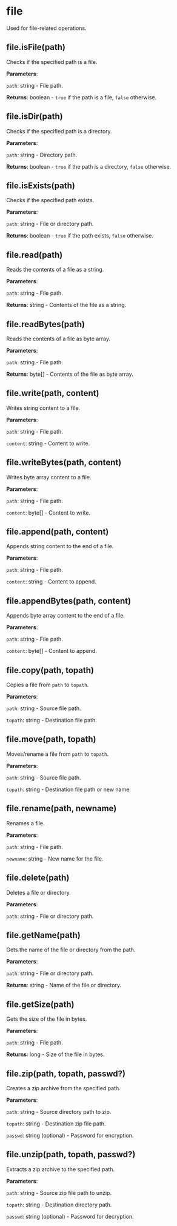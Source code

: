 # file

Used for file-related operations.

## file.isFile(path)

Checks if the specified path is a file.

**Parameters**:

`path`: string - File path.

**Returns**: boolean - `true` if the path is a file, `false` otherwise.

## file.isDir(path)

Checks if the specified path is a directory.

**Parameters**:

`path`: string - Directory path.

**Returns**: boolean - `true` if the path is a directory, `false` otherwise.

## file.isExists(path)

Checks if the specified path exists.

**Parameters**:

`path`: string - File or directory path.

**Returns**: boolean - `true` if the path exists, `false` otherwise.

## file.read(path)

Reads the contents of a file as a string.

**Parameters**:

`path`: string - File path.

**Returns**: string - Contents of the file as a string.

## file.readBytes(path)

Reads the contents of a file as byte array.

**Parameters**:

`path`: string - File path.

**Returns**: byte[] - Contents of the file as byte array.

## file.write(path, content)

Writes string content to a file.

**Parameters**:

`path`: string - File path.

`content`: string - Content to write.

## file.writeBytes(path, content)

Writes byte array content to a file.

**Parameters**:

`path`: string - File path.

`content`: byte[] - Content to write.

## file.append(path, content)

Appends string content to the end of a file.

**Parameters**:

`path`: string - File path.

`content`: string - Content to append.

## file.appendBytes(path, content)

Appends byte array content to the end of a file.

**Parameters**:

`path`: string - File path.

`content`: byte[] - Content to append.

## file.copy(path, topath)

Copies a file from `path` to `topath`.

**Parameters**:

`path`: string - Source file path.

`topath`: string - Destination file path.

## file.move(path, topath)

Moves/rename a file from `path` to `topath`.

**Parameters**:

`path`: string - Source file path.

`topath`: string - Destination file path or new name.

## file.rename(path, newname)

Renames a file.

**Parameters**:

`path`: string - File path.

`newname`: string - New name for the file.

## file.delete(path)

Deletes a file or directory.

**Parameters**:

`path`: string - File or directory path.

## file.getName(path)

Gets the name of the file or directory from the path.

**Parameters**:

`path`: string - File or directory path.

**Returns**: string - Name of the file or directory.

## file.getSize(path)

Gets the size of the file in bytes.

**Parameters**:

`path`: string - File path.

**Returns**: long - Size of the file in bytes.

## file.zip(path, topath, passwd?)

Creates a zip archive from the specified path.

**Parameters**:

`path`: string - Source directory path to zip.

`topath`: string - Destination zip file path.

`passwd`: string (optional) - Password for encryption.

## file.unzip(path, topath, passwd?)

Extracts a zip archive to the specified path.

**Parameters**:

`path`: string - Source zip file path to unzip.

`topath`: string - Destination directory path.

`passwd`: string (optional) - Password for decryption.